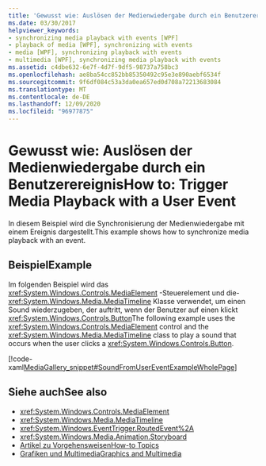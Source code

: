 ```yaml
---
title: 'Gewusst wie: Auslösen der Medienwiedergabe durch ein Benutzerereignis'
ms.date: 03/30/2017
helpviewer_keywords:
- synchronizing media playback with events [WPF]
- playback of media [WPF], synchronizing with events
- media [WPF], synchronizing playback with events
- multimedia [WPF], synchronizing media playback with events
ms.assetid: c4dbe632-6e7f-4d7f-9df5-98737a758bc3
ms.openlocfilehash: ae8ba54cc852bb85350492c95e3e890aebf6534f
ms.sourcegitcommit: 9f6df084c53a3da0ea657ed0d708a72213683084
ms.translationtype: MT
ms.contentlocale: de-DE
ms.lasthandoff: 12/09/2020
ms.locfileid: "96977875"
---
```

# <a name="how-to-trigger-media-playback-with-a-user-event"></a><span data-ttu-id="55945-102">Gewusst wie: Auslösen der Medienwiedergabe durch ein Benutzerereignis</span><span class="sxs-lookup"><span data-stu-id="55945-102">How to: Trigger Media Playback with a User Event</span></span>
<span data-ttu-id="55945-103">In diesem Beispiel wird die Synchronisierung der Medienwiedergabe mit einem Ereignis dargestellt.</span><span class="sxs-lookup"><span data-stu-id="55945-103">This example shows how to synchronize media playback with an event.</span></span>  
  
## <a name="example"></a><span data-ttu-id="55945-104">Beispiel</span><span class="sxs-lookup"><span data-stu-id="55945-104">Example</span></span>  
 <span data-ttu-id="55945-105">Im folgenden Beispiel wird das <xref:System.Windows.Controls.MediaElement> -Steuerelement und die- <xref:System.Windows.Media.MediaTimeline> Klasse verwendet, um einen Sound wiederzugeben, der auftritt, wenn der Benutzer auf einen klickt <xref:System.Windows.Controls.Button></span><span class="sxs-lookup"><span data-stu-id="55945-105">The following example uses the <xref:System.Windows.Controls.MediaElement> control and the <xref:System.Windows.Media.MediaTimeline> class to play a sound that occurs when the user clicks a <xref:System.Windows.Controls.Button>.</span></span>  
  
 [!code-xaml[MediaGallery_snippet#SoundFromUserEventExampleWholePage](~/samples/snippets/csharp/VS_Snippets_Wpf/MediaGallery_snippet/CSharp/SoundFromUserEventExample.xaml#soundfromusereventexamplewholepage)]  
  
## <a name="see-also"></a><span data-ttu-id="55945-106">Siehe auch</span><span class="sxs-lookup"><span data-stu-id="55945-106">See also</span></span>

- <xref:System.Windows.Controls.MediaElement>
- <xref:System.Windows.Media.MediaTimeline>
- <xref:System.Windows.EventTrigger.RoutedEvent%2A>
- <xref:System.Windows.Media.Animation.Storyboard>
- [<span data-ttu-id="55945-107">Artikel zu Vorgehensweisen</span><span class="sxs-lookup"><span data-stu-id="55945-107">How-to Topics</span></span>](audio-and-video-how-to-topics.md)
- [<span data-ttu-id="55945-108">Grafiken und Multimedia</span><span class="sxs-lookup"><span data-stu-id="55945-108">Graphics and Multimedia</span></span>](index.md)
